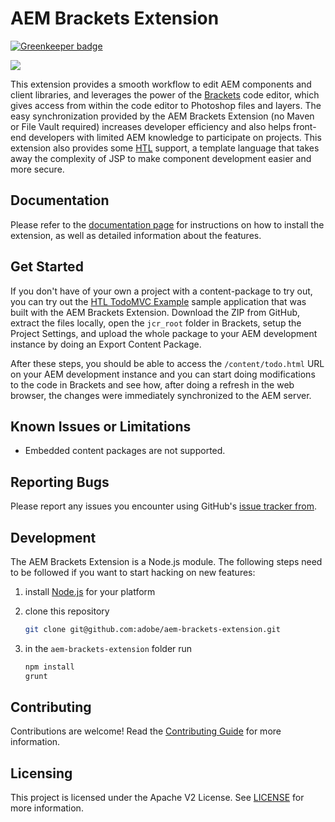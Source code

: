 # AEM Brackets Extension

[![Greenkeeper badge](https://badges.greenkeeper.io/adobe/aem-brackets-extension.svg)](https://greenkeeper.io/)

![](https://raw.githubusercontent.com/wiki/adobe/aem-brackets-extension/screenshots/brackets.png)

This extension provides a smooth workflow to edit AEM components and client libraries, and leverages the power of the [Brackets](http://brackets.io) code editor, which gives access from within the code editor to Photoshop files and layers. The easy synchronization provided by the AEM Brackets Extension (no Maven or File Vault required) increases developer efficiency and also helps front-end developers with limited AEM knowledge to participate on projects. This extension also provides some [HTL](https://github.com/adobe/htl-spec) support, a template language that takes away the complexity of JSP to make component development easier and more secure.

## Documentation
Please refer to the [documentation page](http://docs.adobe.com/content/docs/en/dev-tools/aem-brackets.html) for instructions on how to install the extension, as well as detailed information about the features.

## Get Started
If you don't have of your own a project with a content-package to try out, you can try out the [HTL TodoMVC Example](https://github.com/Adobe-Marketing-Cloud/aem-htl-sample-todomvc) sample application that was built with the AEM Brackets Extension. Download the ZIP from GitHub, extract the files locally, open the `jcr_root` folder in Brackets, setup the Project Settings, and upload the whole package to your AEM development instance by doing an Export Content Package.

After these steps, you should be able to access the `/content/todo.html` URL on your AEM development instance and you can start doing modifications to the code in Brackets and see how, after doing a refresh in the web browser, the changes were immediately synchronized to the AEM server.

## Known Issues or Limitations
* Embedded content packages are not supported.

## Reporting Bugs
Please report any issues you encounter using GitHub's [issue tracker from](https://github.com/adobe/aem-brackets-extension/issues).

## Development
The AEM Brackets Extension is a Node.js module. The following steps need to be followed if you want to start hacking on new features:

1. install [Node.js](http://nodejs.org/ "node.js") for your platform
2. clone this repository
    
    ```bash
    git clone git@github.com:adobe/aem-brackets-extension.git
    ```
3. in the `aem-brackets-extension` folder run
    
    ```bash
    npm install
    grunt
    ```

## Contributing

Contributions are welcome! Read the [Contributing Guide](CONTRIBUTING.md) for more information.

## Licensing

This project is licensed under the Apache V2 License. See [LICENSE](LICENSE) for more information.
